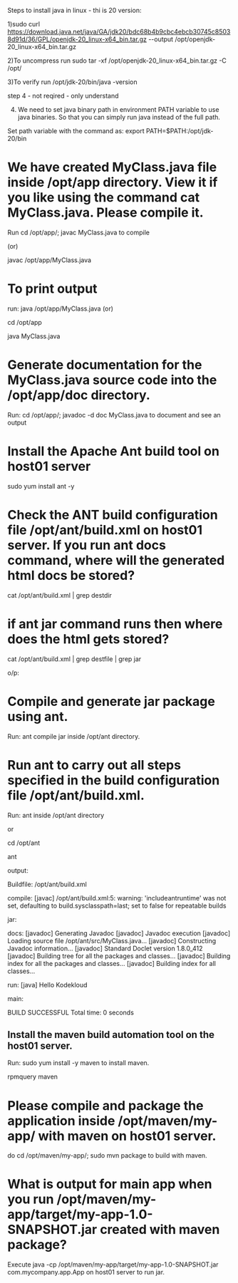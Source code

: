 Steps to install java in linux - thi is 20 version:

1)sudo curl https://download.java.net/java/GA/jdk20/bdc68b4b9cbc4ebcb30745c85038d91d/36/GPL/openjdk-20_linux-x64_bin.tar.gz --output /opt/openjdk-20_linux-x64_bin.tar.gz

2)To uncompress run sudo tar -xf /opt/openjdk-20_linux-x64_bin.tar.gz -C /opt/

3)To verify run /opt/jdk-20/bin/java -version 

step 4 - not reqired - only understand 

4) We need to set java binary path in environment PATH variable to use java binaries. So that you can simply run java instead of the full path.

Set path variable with the command as: export PATH=$PATH:/opt/jdk-20/bin

# We have created MyClass.java file inside /opt/app directory. View it if you like using the command cat MyClass.java. Please compile it.

Run cd /opt/app/; javac MyClass.java to compile 

(or)

javac /opt/app/MyClass.java

# To print output 

run: java /opt/app/MyClass.java (or)

cd /opt/app

java MyClass.java

# Generate documentation for the MyClass.java source code into the /opt/app/doc directory.

Run: cd /opt/app/; javadoc -d doc MyClass.java to document and see an output

# Install the Apache Ant build tool on host01 server

sudo yum install ant -y

# Check the ANT build configuration file /opt/ant/build.xml on host01 server. If you run ant docs command, where will the generated html docs be stored?

cat /opt/ant/build.xml | grep destdir

# if ant jar command runs then where does the html gets stored?

cat /opt/ant/build.xml | grep destfile | grep jar

o/p: 

<jar basedir="/opt/ant/build" destfile="/opt/ant/dist/MyClass.jar" >

# Compile and generate jar package using ant.

Run: ant compile jar inside /opt/ant directory.

# Run ant to carry out all steps specified in the build configuration file /opt/ant/build.xml.

Run: ant inside /opt/ant directory

or

cd /opt/ant

ant

output:

Buildfile: /opt/ant/build.xml

compile:
    [javac] /opt/ant/build.xml:5: warning: 'includeantruntime' was not set, defaulting to build.sysclasspath=last; set to false for repeatable builds

jar:

docs:
  [javadoc] Generating Javadoc
  [javadoc] Javadoc execution
  [javadoc] Loading source file /opt/ant/src/MyClass.java...
  [javadoc] Constructing Javadoc information...
  [javadoc] Standard Doclet version 1.8.0_412
  [javadoc] Building tree for all the packages and classes...
  [javadoc] Building index for all the packages and classes...
  [javadoc] Building index for all classes...

run:
     [java] Hello Kodekloud

main:

BUILD SUCCESSFUL
Total time: 0 seconds

## Install the maven build automation tool on the host01 server.

Run: sudo yum install -y maven to install maven.

rpmquery maven

# Please compile and package the application inside /opt/maven/my-app/ with maven on host01 server.

do cd /opt/maven/my-app/; sudo mvn package to build with maven.

# What is output for main app when you run /opt/maven/my-app/target/my-app-1.0-SNAPSHOT.jar created with maven package?

Execute java -cp /opt/maven/my-app/target/my-app-1.0-SNAPSHOT.jar com.mycompany.app.App on host01 server to run jar.
